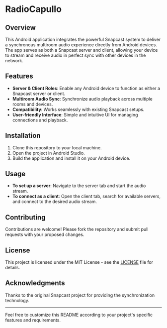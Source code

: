 # RadioCapullo

## Overview
This Android application integrates the powerful Snapcast system to deliver a synchronous multiroom audio experience directly from Android devices. The app serves as both a Snapcast server and client, allowing your device to stream and receive audio in perfect sync with other devices in the network.

## Features
- **Server & Client Roles**: Enable any Android device to function as either a Snapcast server or client.
- **Multiroom Audio Sync**: Synchronize audio playback across multiple rooms and devices.
- **Compatibility**: Works seamlessly with existing Snapcast setups.
- **User-friendly Interface**: Simple and intuitive UI for managing connections and playback.

## Installation
1. Clone this repository to your local machine.
2. Open the project in Android Studio.
3. Build the application and install it on your Android device.

## Usage
- **To set up a server**: Navigate to the server tab and start the audio stream.
- **To connect as a client**: Open the client tab, search for available servers, and connect to the desired audio stream.

## Contributing
Contributions are welcome! Please fork the repository and submit pull requests with your proposed changes.

## License
This project is licensed under the MIT License - see the [LICENSE](LICENSE) file for details.

## Acknowledgments
Thanks to the original Snapcast project for providing the synchronization technology.

---

Feel free to customize this README according to your project's specific features and requirements.